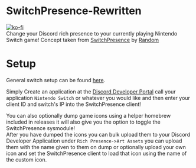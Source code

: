 # SwitchPresence-Rewritten
[![ko-fi](https://www.ko-fi.com/img/githubbutton_sm.svg)](https://ko-fi.com/X8X0LUTH)<br>
Change your Discord rich presence to your currently playing Nintendo Switch game! Concept taken from [SwitchPresence](https://github.com/Random0666/SwitchPresence) by [Random](https://github.com/Random0666)<br>

# Setup
General switch setup can be found [here](https://switch.homebrew.guide/).<br>

Simply Create an application at the [Discord Developer Portal](https://discordapp.com/developers/applications/) call your application `Nintendo Switch` or whatever you would like and then enter your client ID and switch's IP into the SwitchPresence client!<br>

You can also optionally dump game icons using a helper homebrew included in releases it will also give you the option to toggle the SwitchPresence sysmodule!<br>
After you have dumped the icons you can bulk upload them to your Discord Developer Application under `Rich Presence->Art Assets` you can upload them with the name given to them on dump or optionally upload your own icon and set the SwitchPresence client to load that icon using the name of the custom icon.<br>
